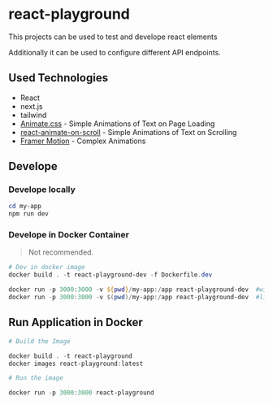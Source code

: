 # react-playground

This projects can be used to test and develope react elements

Additionally it can be used to configure different API endpoints.

## Used Technologies

- React
- next.js
- tailwind
- [Animate.css](https://animate.style/) - Simple Animations of Text on Page Loading
- [react-animate-on-scroll](https://www.npmjs.com/package/react-animate-on-scroll) - Simple Animations of Text on Scrolling
- [Framer Motion](https://www.framer.com/motion/) - Complex Animations

## Develope

### Develope locally

```powershell
cd my-app
npm run dev
```

### Develope in Docker Container

> Not recommended.

```powershell
# Dev in docker image
docker build . -t react-playground-dev -f Dockerfile.dev

docker run -p 3000:3000 -v ${pwd}/my-app:/app react-playground-dev  #windows
docker run -p 3000:3000 -v $(pwd)/my-app:/app react-playground-dev  #linux
```

## Run Application in Docker

```powershell
# Build the Image

docker build . -t react-playground
docker images react-playground:latest

# Run the image

docker run -p 3000:3000 react-playground
```
